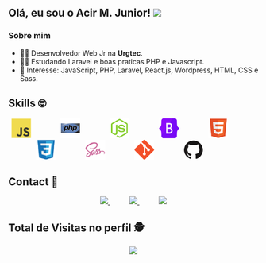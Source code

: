 ## Olá, eu sou o Acir M. Junior! <img src="https://raw.githubusercontent.com/iampavangandhi/iampavangandhi/master/gifs/Hi.gif" width="30px"></h2>

### Sobre mim

- 👨‍💻 Desenvolvedor Web Jr na **Urgtec**.
- 👨‍🎓 Estudando Laravel e boas praticas PHP e Javascript.
- 🎯 Interesse: JavaScript, PHP, Laravel, React.js, Wordpress, HTML, CSS e Sass.

## Skills :nerd_face:
<p align="center">
    <img height="40" src="https://raw.githubusercontent.com/devicons/devicon/master/icons/javascript/javascript-original.svg">
    &nbsp;&nbsp;&nbsp;&nbsp;&nbsp;&nbsp;&nbsp;&nbsp;&nbsp;&nbsp;&nbsp;&nbsp;&nbsp;
    <img height="40" src="https://raw.githubusercontent.com/devicons/devicon/master/icons/php/php-original.svg">
    &nbsp;&nbsp;&nbsp;&nbsp;&nbsp;&nbsp;&nbsp;&nbsp;&nbsp;&nbsp;&nbsp;&nbsp;&nbsp;
    <img height="40" src="https://raw.githubusercontent.com/devicons/devicon/master/icons/nodejs/nodejs-original.svg">
    &nbsp;&nbsp;&nbsp;&nbsp;&nbsp;&nbsp;&nbsp;&nbsp;&nbsp;&nbsp;&nbsp;&nbsp;&nbsp;
    <img height="40" src="https://raw.githubusercontent.com/devicons/devicon/master/icons/bootstrap/bootstrap-original.svg">
    &nbsp;&nbsp;&nbsp;&nbsp;&nbsp;&nbsp;&nbsp;&nbsp;&nbsp;&nbsp;&nbsp;&nbsp;&nbsp;
    <img height="40" src="https://raw.githubusercontent.com/devicons/devicon/master/icons/html5/html5-original.svg">
    &nbsp;&nbsp;&nbsp;&nbsp;&nbsp;&nbsp;&nbsp;&nbsp;&nbsp;&nbsp;&nbsp;&nbsp;&nbsp;
    <img height="40" src="https://raw.githubusercontent.com/devicons/devicon/master/icons/css3/css3-original.svg">
    &nbsp;&nbsp;&nbsp;&nbsp;&nbsp;&nbsp;&nbsp;&nbsp;&nbsp;&nbsp;&nbsp;&nbsp;&nbsp;
    <img height="40" src="https://raw.githubusercontent.com/devicons/devicon/master/icons/sass/sass-original.svg">
    &nbsp;&nbsp;&nbsp;&nbsp;&nbsp;&nbsp;&nbsp;&nbsp;&nbsp;&nbsp;&nbsp;&nbsp;&nbsp;
    <img height="40" src="https://raw.githubusercontent.com/devicons/devicon/master/icons/git/git-original.svg">
    &nbsp;&nbsp;&nbsp;&nbsp;&nbsp;&nbsp;&nbsp;&nbsp;&nbsp;&nbsp;&nbsp;&nbsp;&nbsp;
    <img height="40" src="https://raw.githubusercontent.com/devicons/devicon/master/icons/github/github-original.svg">
    &nbsp;&nbsp;&nbsp;&nbsp;&nbsp;&nbsp;&nbsp;&nbsp;&nbsp;&nbsp;&nbsp;&nbsp;&nbsp;
    
  
  
   
</p>

## Contact :iphone:

<p align="center">
    <a href="https://github.com/acir-junior">
        <img  src="https://img.shields.io/badge/github-%23100000.svg?&style=for-the-badge&logo=github&logoColor=white&link=mailto:https://github.com/acir-junior">
    </a>
    &nbsp;&nbsp;&nbsp;&nbsp;&nbsp;&nbsp;&nbsp;&nbsp;&nbsp;
    <a href="mailto:amjr13@icloud.com">
        <img src="https://img.shields.io/badge/icloud-D14836?&style=for-the-badge&logo=apple&logoColor=white&link=mailto:amjr13@icloud.com">
    </a>
    &nbsp;&nbsp;&nbsp;&nbsp;&nbsp;&nbsp;&nbsp;&nbsp;&nbsp;
    <a href="https://www.linkedin.com/in/acir-miranda-junior209225108">
        <img src="https://img.shields.io/badge/linkedin-%230077B5.svg?&style=for-the-badge&logo=linkedin&logoColor=white&link=mailto:https://www.linkedin.com/in/acir-miranda-junior209225108/">
    </a>
</p>

<p align="center"> 

 ## Total de Visitas no perfil :detective: <br>
 <p align="center"> 
   <img alingn="center" src="https://profile-counter.glitch.me/acir-junior/count.svg" />
 </p>

</p>

